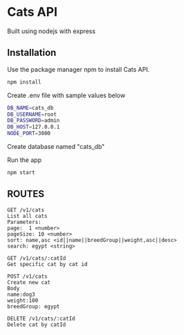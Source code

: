 # Cats API
Built using nodejs with express

## Installation

Use the package manager npm to install Cats API.

```bash
npm install
```

Create .env file with sample values below
```bash
DB_NAME=cats_db
DB_USERNAME=root
DB_PASSWORD=admin
DB_HOST=127.0.0.1
NODE_PORT=3000
```

Create  database named "cats_db"

Run the app

```bash
npm start
```

## ROUTES

```
GET /v1/cats
List all cats
Parameters:
page:  1 <number>
pageSize: 10 <number>
sort: name,asc <id||name||breedGroup||weight,asc||desc>
search: egypt <string>
```

```
GET /v1/cats/:catId
Get specific cat by cat id
```

```
POST /v1/cats
Create new cat
Body
name:dog3 
weight:100
breedGroup: egypt
```

```
DELETE /v1/cats/:catId
Delete cat by catId
```
